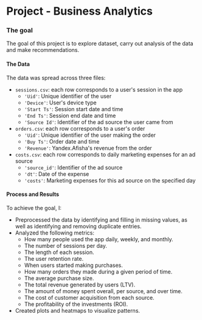 # Project - Business Analytics

### The goal

The goal of this project is to explore dataset, carry out analysis of the data and make recommendations.

#### The Data

The data was spread across three files:
- `sessions.csv`: each row corresponds to a user's session in the app
    - `'Uid'`: Unique identifier of the user
    - `'Device'`: User's device type
    - `'Start Ts'`: Session start date and time
    - `'End Ts'`: Session end date and time
    - `'Source Id'`: Identifier of the ad source the user came from
- `orders.csv`: each row corresponds to a user's order
    - `'Uid'`: Unique identifier of the user making the order
    - `'Buy Ts'`: Order date and time
    - `'Revenue'`: Yandex.Afisha's revenue from the order
- `costs.csv`: each row corresponds to daily marketing expenses for an ad source
    - `'source_id'`: Identifier of the ad source
    - `'dt'`: Date of the expense
    - `'costs'`: Marketing expenses for this ad source on the specified day


#### Process and Results

To achieve the goal, I:

- Preprocessed the data by identifying and filling in missing values, as well as identifying and removing duplicate entries.
- Analyzed the following metrics:
    - How many people used the app daily, weekly, and monthly.
    - The number of sessions per day.
    - The length of each session.
    - The user retention rate.
    - When users started making purchases.
    - How many orders they made during a given period of time.
    - The average purchase size.
    - The total revenue generated by users (LTV).
    - The amount of money spent overall, per source, and over time.
    - The cost of customer acquisition from each source.
    - The profitability of the investments (ROI).
- Created plots and heatmaps to visualize patterns.
